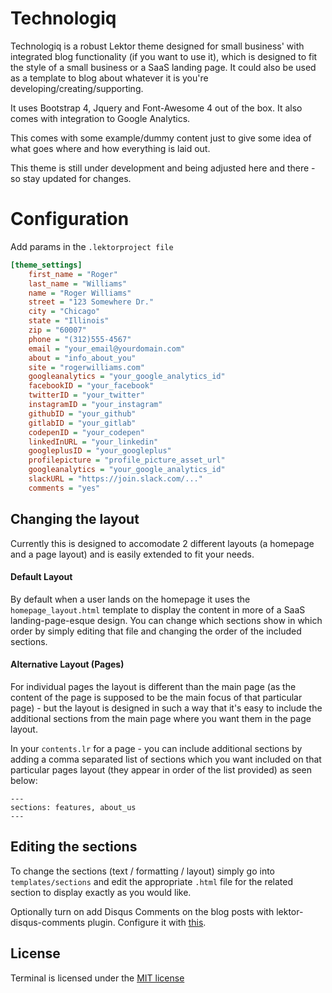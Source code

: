 # Technologiq

Technologiq is a robust Lektor theme designed for small business' with integrated blog functionality (if you want to use it), which is designed to fit the style of a small business or a SaaS landing page.  It could also be used as a template to blog about whatever it is you're developing/creating/supporting.

It uses Bootstrap 4, Jquery and Font-Awesome 4 out of the box. It also comes with integration to Google Analytics.

This comes with some example/dummy content just to give some idea of what goes where and how everything is laid out.

This theme is still under development and being adjusted here and there - so stay updated for changes.

# Configuration

Add params in the `.lektorproject file`

```ini
[theme_settings]
	first_name = "Roger"
	last_name = "Williams"
	name = "Roger Williams"
	street = "123 Somewhere Dr."
	city = "Chicago"
	state = "Illinois"
	zip = "60007"
	phone = "(312)555-4567"
	email = "your_email@yourdomain.com"
	about = "info_about_you"		
	site = "rogerwilliams.com"
	googleanalytics = "your_google_analytics_id"
	facebookID = "your_facebook"
	twitterID = "your_twitter"
	instagramID = "your_instagram"
	githubID = "your_github"
	gitlabID = "your_gitlab"
	codepenID = "your_codepen"
	linkedInURL = "your_linkedin"
	googleplusID = "your_googleplus"
	profilepicture = "profile_picture_asset_url"
	googleanalytics = "your_google_analytics_id"
	slackURL = "https://join.slack.com/..."
	comments = "yes"
```

## Changing the layout

Currently this is designed to accomodate 2 different layouts (a homepage and a page layout) and is easily extended to fit your needs. 

#### Default Layout

By default when a user lands on the homepage it uses the `homepage_layout.html` template to display the content in more of a SaaS landing-page-esque design. You can change which sections show in which order by simply editing that file and changing the order of the included sections.

#### Alternative Layout (Pages)
For individual pages the layout is different than the main page (as the content of the page is supposed to be the main focus of that particular page) - but the layout is designed in such a way that it's easy to include the additional sections from the main page where you want them in the page layout. 

In your `contents.lr` for a page - you can include additional sections by adding a comma separated list of sections which you want included on that particular pages layout (they appear in order of the list provided) as seen below: 

```
---
sections: features, about_us
---
```

## Editing the sections

To change the sections (text / formatting / layout) simply go into `templates/sections` and edit the appropriate `.html` file for the related section to display exactly as you would like.





Optionally turn on add Disqus Comments on the blog posts with lektor-disqus-comments plugin. Configure it with [this](https://github.com/lektor/lektor-disqus-comments#lektor-disqus-comments).

## License

Terminal is licensed under the [MIT license](LICENSE.md)
